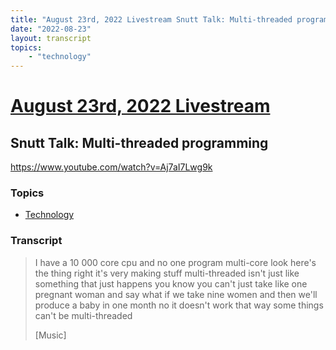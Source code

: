 ```yaml
---
title: "August 23rd, 2022 Livestream Snutt Talk: Multi-threaded programming"
date: "2022-08-23"
layout: transcript
topics:
    - "technology"
---
```

# [August 23rd, 2022 Livestream](../2022-08-23.md)
## Snutt Talk: Multi-threaded programming
https://www.youtube.com/watch?v=Aj7aI7Lwg9k

### Topics
* [Technology](../topics/technology.md)

### Transcript

> I have a 10 000 core cpu and no one program multi-core look here's the thing right it's very making stuff multi-threaded isn't just like something that just happens you know you can't just take like one pregnant woman and say what if we take nine women and then we'll produce a baby in one month no it doesn't work that way some things can't be multi-threaded
>
> [Music]
